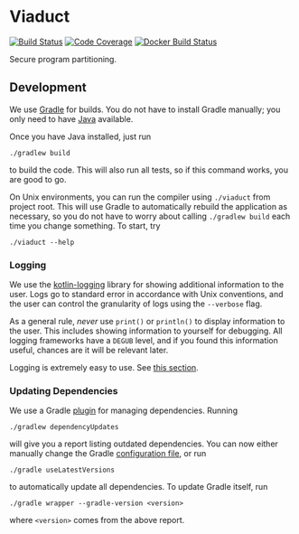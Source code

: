 # Viaduct

[![Build Status](https://travis-ci.com/apl-cornell/viaduct.svg?branch=master)](https://travis-ci.com/apl-cornell/viaduct)
[![Code Coverage](https://codecov.io/gh/apl-cornell/viaduct/branch/master/graph/badge.svg)](https://codecov.io/gh/apl-cornell/viaduct)
[![Docker Build Status](https://img.shields.io/docker/cloud/build/cacay/viaduct)](https://hub.docker.com/repository/docker/cacay/viaduct)

Secure program partitioning.

## Development

We use [Gradle](https://gradle.org/) for builds.
You do not have to install Gradle manually; you only need to have
[Java](https://www.oracle.com/technetwork/java/javase/downloads/index.html)
available.

Once you have Java installed, just run

```shell
./gradlew build
```

to build the code. This will also run all tests, so if this command works,
you are good to go.

On Unix environments, you can run the compiler using `./viaduct` from project
root. This will use Gradle to automatically rebuild the application as
necessary, so you do not have to worry about calling `./gradlew build` each
time you change something. To start, try

```shell
./viaduct --help
```

### Logging

We use the [kotlin-logging](https://github.com/MicroUtils/kotlin-logging)
library for showing additional information to the user.
Logs go to standard error in accordance with Unix conventions, and the user can
control the granularity of logs using the `--verbose` flag.

As a general rule, *never* use `print()` or `println()` to display information
to the user. This includes showing information to yourself for debugging.
All logging frameworks have a `DEGUB` level, and if you found this information
useful, chances are it will be relevant later.

Logging is extremely easy to use.
See [this section](https://github.com/MicroUtils/kotlin-logging#getting-started).

### Updating Dependencies

We use a Gradle [plugin](https://github.com/ben-manes/gradle-versions-plugin)
for managing dependencies. Running

```shell
./gradlew dependencyUpdates
```

will give you a report listing outdated dependencies.
You can now either manually change the Gradle
[configuration file](build.gradle.kts), or run

```shell
./gradle useLatestVersions
```

to automatically update all dependencies.
To update Gradle itself, run

```shell
./gradle wrapper --gradle-version <version>
```

where `<version>` comes from the above report.
